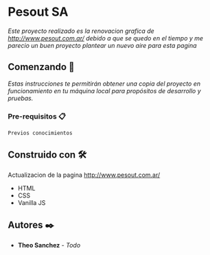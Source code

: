 # Pesout SA

_Este proyecto realizado es la renovacion grafica de http://www.pesout.com.ar/ debido a que se quedo en el tiempo y me parecio un buen proyecto plantear un nuevo aire para esta pagina_

## Comenzando 🚀

_Estas instrucciones te permitirán obtener una copia del proyecto en funcionamiento en tu máquina local para propósitos de desarrollo y pruebas._


### Pre-requisitos 📋
```
Previos conocimientos
```
## Construido con 🛠️

Actualizacion de la pagina http://www.pesout.com.ar/


* HTML 
* CSS
* Vanilla JS

## Autores ✒️

* **Theo Sanchez** - *Todo*





